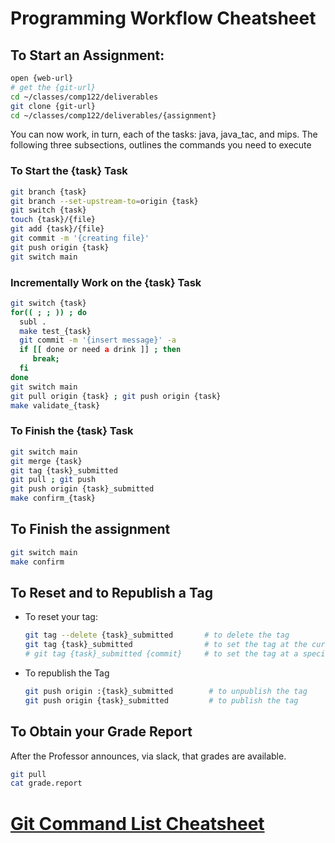 #  Programming Workflow Cheatsheet

## To Start an Assignment:
  ```bash
  open {web-url}
  # get the {git-url}
  cd ~/classes/comp122/deliverables
  git clone {git-url}
  cd ~/classes/comp122/deliverables/{assignment}
  ```

   You can now work, in turn, each of the tasks:  java, java_tac, and mips.
   The following three subsections, outlines the commands you need to execute

### To Start the {task} Task

  ```bash
  git branch {task}
  git branch --set-upstream-to=origin {task}
  git switch {task}
  touch {task}/{file}
  git add {task}/{file}
  git commit -m '{creating file}' 
  git push origin {task}
  git switch main
  ```

### Incrementally Work on the {task} Task

  ```bash
  git switch {task}
  for(( ; ; )) ; do 
    subl .
    make test_{task}
    git commit -m '{insert message}' -a
    if [[ done or need a drink ]] ; then
       break;
    fi
  done
  git switch main
  git pull origin {task} ; git push origin {task}
  make validate_{task}
  ```

### To Finish the {task} Task

  ```bash
  git switch main
  git merge {task}
  git tag {task}_submitted
  git pull ; git push
  git push origin {task}_submitted
  make confirm_{task}
  ```

## To Finish the assignment

  ```bash
  git switch main
  make confirm
  ```

## To Reset and to Republish a Tag

  * To reset your tag:
     ```bash
     git tag --delete {task}_submitted       # to delete the tag
     git tag {task}_submitted                # to set the tag at the current commit, i.e., HEAD
     # git tag {task}_submitted {commit}     # to set the tag at a specific commit 
     ```
  * To republish the Tag
    ```bash
    git push origin :{task}_submitted        # to unpublish the tag
    git push origin {task}_submitted         # to publish the tag
    ```


## To Obtain your Grade Report

  After the Professor announces, via slack, that grades are available.
  ```bash
  git pull
  cat grade.report
  ```


#  [Git Command List Cheatsheet](git_cheatsheet.md)

